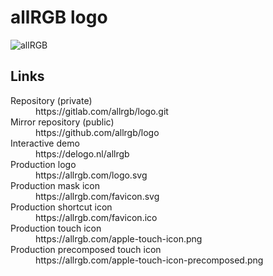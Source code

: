 # allRGB logo

![allRGB](https://allrgb.com/logo.svg)

## Links

<dl>
<dt>Repository (private)</dt>
<dd>https://gitlab.com/allrgb/logo.git</dd>
<dt>Mirror repository (public)</dt>
<dd>https://github.com/allrgb/logo</dd>
<dt>Interactive demo</dt>
<dd>https://delogo.nl/allrgb</dd>
<dt>Production logo</dt>
<dd>https://allrgb.com/logo.svg</dd>
<dt>Production mask icon</dt>
<dd>https://allrgb.com/favicon.svg</dd>
<dt>Production shortcut icon</dt>
<dd>https://allrgb.com/favicon.ico</dd>
<dt>Production touch icon</dt>
<dd>https://allrgb.com/apple-touch-icon.png</dd>
<dt>Production precomposed touch icon</dt>
<dd>https://allrgb.com/apple-touch-icon-precomposed.png</dd>
</dl>

